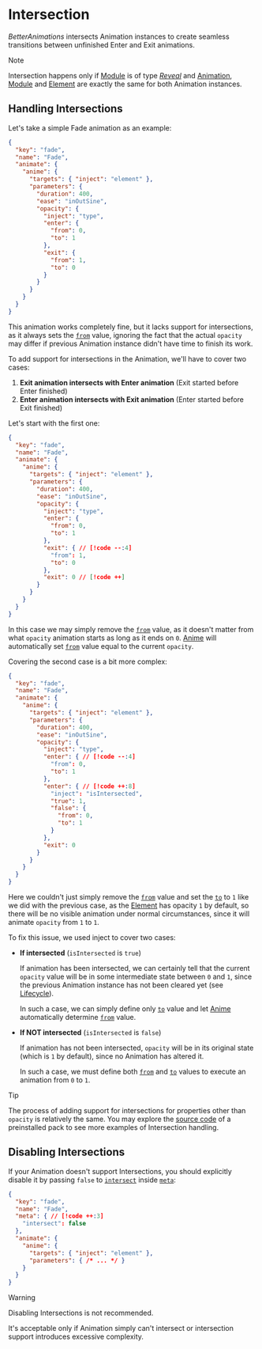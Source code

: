 <script setup>
import intersection from '../assets/lottie/intersection.json'
</script>

# Intersection

_BetterAnimations_ intersects Animation instances to create seamless transitions between unfinished Enter and Exit
animations.

<Lottie :animation-data="intersection" />

> [!NOTE]
> Intersection happens only if [Module](/usage/modules) is of type [_Reveal_](/usage/basics#reveal)
> and [Animation](/reference/animation), [Module](/usage/modules) and [Element](./layout#element) are exactly the same for both Animation instances.

## Handling Intersections

Let's take a simple Fade animation as an example:
```json
{
  "key": "fade",
  "name": "Fade",
  "animate": {
    "anime": {
      "targets": { "inject": "element" },
      "parameters": {
        "duration": 400,
        "ease": "inOutSine",
        "opacity": {
          "inject": "type",
          "enter": {
            "from": 0,
            "to": 1
          },
          "exit": {
            "from": 1,
            "to": 0
          }
        }
      }
    }
  }
}
```

This animation works completely fine, but it lacks support for intersections, as it always sets the [`from`](https://animejs.com/documentation/animation/tween-parameters/from) value,
ignoring the fact that the actual `opacity` may differ if previous Animation instance didn't have time to finish its work.

To add support for intersections in the Animation, we'll have to cover two cases:
1. **Exit animation intersects with Enter animation** (Exit started before Enter finished)
2. **Enter animation intersects with Exit animation** (Enter started before Exit finished)

Let's start with the first one:
```json
{
  "key": "fade",
  "name": "Fade",
  "animate": {
    "anime": {
      "targets": { "inject": "element" },
      "parameters": {
        "duration": 400,
        "ease": "inOutSine",
        "opacity": {
          "inject": "type",
          "enter": {
            "from": 0,
            "to": 1
          },
          "exit": { // [!code --:4]
            "from": 1,
            "to": 0
          },
          "exit": 0 // [!code ++]
        }
      }
    }
  }
}
```

In this case we may simply remove the [`from`](https://animejs.com/documentation/animation/tween-parameters/from) value, as it doesn't matter from what `opacity` animation starts as long as it
ends on `0`. [Anime](./anime) will automatically set [`from`](https://animejs.com/documentation/animation/tween-parameters/from) value equal to the current `opacity`.

Covering the second case is a bit more complex:
```json
{
  "key": "fade",
  "name": "Fade",
  "animate": {
    "anime": {
      "targets": { "inject": "element" },
      "parameters": {
        "duration": 400,
        "ease": "inOutSine",
        "opacity": {
          "inject": "type",
          "enter": { // [!code --:4]
            "from": 0,
            "to": 1
          },
          "enter": { // [!code ++:8]
            "inject": "isIntersected",
            "true": 1,
            "false": {
              "from": 0,
              "to": 1
            }
          },
          "exit": 0
        }
      }
    }
  }
}
```

Here we couldn't just simply remove the [`from`](https://animejs.com/documentation/animation/tween-parameters/from) value and set the [`to`](https://animejs.com/documentation/animation/tween-parameters/to) to `1` like we did with the previous case,
as the [Element](./layout#element) has opacity `1` by default, so there will be no visible animation under normal circumstances, since it will animate `opacity` from `1` to `1`.

To fix this issue, we used inject <InjectRef inject="isIntersected" /> to cover two cases:
- **If intersected** (`isIntersected` is `true`)

  If animation has been intersected, we can certainly tell that the current `opacity` value will be in some intermediate
  state between `0` and `1`, since the previous Animation instance has not been cleared yet (see [Lifecycle](./lifecycle)).
  
  In such a case, we can simply define only [`to`](https://animejs.com/documentation/animation/tween-parameters/to) value and let [Anime](./anime) automatically determine [`from`](https://animejs.com/documentation/animation/tween-parameters/from) value.
- **If NOT intersected** (`isIntersected` is `false`)

  If animation has not been intersected, `opacity` will be in its original state (which is `1` by default),
  since no Animation has altered it.
  
  In such a case, we must define both [`from`](https://animejs.com/documentation/animation/tween-parameters/from) and [`to`](https://animejs.com/documentation/animation/tween-parameters/to) values to execute an animation from `0` to `1`.

> [!TIP]
> The process of adding support for intersections for properties other than `opacity` is relatively the same.
> You may explore the [source code](https://github.com/arg0NNY/BetterAnimations/blob/main/shared/packs/preinstalled.pack.json) of a preinstalled pack to see more examples of Intersection handling.

## Disabling Intersections

If your Animation doesn't support Intersections, you should explicitly disable it by passing `false`
to [`intersect`](/reference/meta#intersect) inside [`meta`](/reference/meta):
```json
{
  "key": "fade",
  "name": "Fade",
  "meta": { // [!code ++:3]
    "intersect": false
  },
  "animate": {
    "anime": {
      "targets": { "inject": "element" },
      "parameters": { /* ... */ }
    }
  }
}
```

> [!WARNING]
> Disabling Intersections is not recommended.
> 
> It's acceptable only if Animation simply can't intersect or intersection support introduces excessive complexity.
